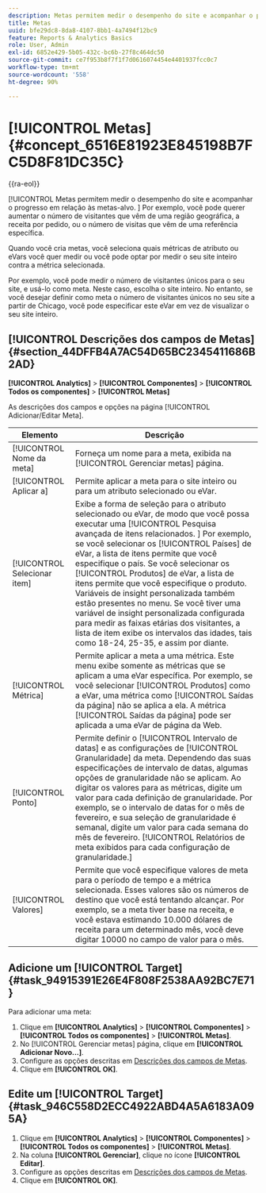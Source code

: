 ```yaml
---
description: Metas permitem medir o desempenho do site e acompanhar o progresso em relação às metas-alvo. Por exemplo, você pode querer aumentar o número de visitantes que vêm de uma região geográfica, a receita por pedido, ou o número de visitas que vêm de uma referência específica.
title: Metas
uuid: bfe29dc8-8da8-4107-8bb1-4a7494f12bc9
feature: Reports & Analytics Basics
role: User, Admin
exl-id: 6852e429-5b05-432c-bc6b-27f8c464dc50
source-git-commit: ce7f953b8f7f1f7d0616074454e4401937fcc0c7
workflow-type: tm+mt
source-wordcount: '558'
ht-degree: 90%

---
```


# [!UICONTROL Metas] {#concept_6516E81923E845198B7FC5D8F81DC35C}

{{ra-eol}}

[!UICONTROL Metas permitem medir o desempenho do site e acompanhar o progresso em relação às metas-alvo. ] Por exemplo, você pode querer aumentar o número de visitantes que vêm de uma região geográfica, a receita por pedido, ou o número de visitas que vêm de uma referência específica.

Quando você cria metas, você seleciona quais métricas de atributo ou eVars você quer medir ou você pode optar por medir o seu site inteiro contra a métrica selecionada.

Por exemplo, você pode medir o número de visitantes únicos para o seu site, e usá-lo como meta. Neste caso, escolha o site inteiro. No entanto, se você desejar definir como meta o número de visitantes únicos no seu site a partir de Chicago, você pode especificar este eVar em vez de visualizar o seu site inteiro.

## [!UICONTROL Descrições dos campos de Metas] {#section_44DFFB4A7AC54D65BC2345411686B2AD}

**[!UICONTROL Analytics]** > **[!UICONTROL Componentes]** > **[!UICONTROL Todos os componentes]** > **[!UICONTROL Metas]**

As descrições dos campos e opções na página [!UICONTROL Adicionar/Editar Meta].

| Elemento | Descrição |
| --- | --- |
| [!UICONTROL Nome da meta] | Forneça um nome para a meta, exibida na [!UICONTROL Gerenciar metas] página. |
| [!UICONTROL Aplicar a] | Permite aplicar a meta para o site inteiro ou para um atributo selecionado ou eVar. |
| [!UICONTROL Selecionar item] | Exibe a forma de seleção para o atributo selecionado ou eVar, de modo que você possa executar uma [!UICONTROL Pesquisa avançada de itens relacionados. ] Por exemplo, se você selecionar os [!UICONTROL Países] de eVar, a lista de itens permite que você especifique o país. Se você selecionar os [!UICONTROL Produtos] de eVar, a lista de itens permite que você especifique o produto. Variáveis &#x200B;&#x200B;de insight personalizada também estão presentes no menu. Se você tiver uma variável de insight personalizada configurada para medir as faixas etárias dos visitantes, a lista de item exibe os intervalos das idades, tais como 18-24, 25-35, e assim por diante. |
| [!UICONTROL Métrica] | Permite aplicar a meta a uma métrica. Este menu exibe somente as métricas que se aplicam a uma eVar específica. Por exemplo, se você selecionar [!UICONTROL Produtos] como a eVar, uma métrica como [!UICONTROL Saídas da página] não se aplica a ela. A métrica [!UICONTROL Saídas da página] pode ser aplicada a uma eVar de página da Web. |
| [!UICONTROL Ponto] | Permite definir o [!UICONTROL Intervalo de datas] e as configurações de [!UICONTROL Granularidade] da meta. Dependendo das suas especificações de intervalo de datas, algumas opções de granularidade não se aplicam. Ao digitar os valores para as métricas, digite um valor para cada  definição de granularidade. Por exemplo, se o intervalo de datas for o mês de fevereiro, e sua seleção de granularidade é semanal, digite um valor para cada semana do mês de fevereiro. [!UICONTROL Relatórios de meta exibidos para cada configuração de granularidade.] |
| [!UICONTROL Valores] | Permite que você especifique valores de meta para o período de tempo e a métrica selecionada. Esses valores são os números de destino que você está tentando alcançar. Por exemplo, se a meta tiver base na receita, e você estava estimando 10.000 dólares de receita para um determinado mês, você deve digitar 10000 no campo de valor para o mês. |

## Adicione um [!UICONTROL Target] {#task_94915391E26E4F808F2538AA92BC7E71}

Para adicionar uma meta:

1. Clique em **[!UICONTROL Analytics]** > **[!UICONTROL Componentes]** > **[!UICONTROL Todos os componentes]** > **[!UICONTROL Metas]**.
1. No [!UICONTROL Gerenciar metas] página, clique em **[!UICONTROL Adicionar Novo...]**.
1. Configure as opções descritas em [Descrições dos campos de Metas](/help/analyze/reports-analytics/targets.md#section_44DFFB4A7AC54D65BC2345411686B2AD).
1. Clique em **[!UICONTROL OK]**.

## Edite um [!UICONTROL Target] {#task_946C558D2ECC4922ABD4A5A6183A095A}

1. Clique em **[!UICONTROL Analytics]** > **[!UICONTROL Componentes]** > **[!UICONTROL Todos os componentes]** > **[!UICONTROL Metas]**.
1. Na coluna **[!UICONTROL Gerenciar]**, clique no ícone **[!UICONTROL Editar]**.
1. Configure as opções descritas em [Descrições dos campos de Metas](/help/analyze/reports-analytics/targets.md#section_44DFFB4A7AC54D65BC2345411686B2AD).
1. Clique em **[!UICONTROL OK]**.
